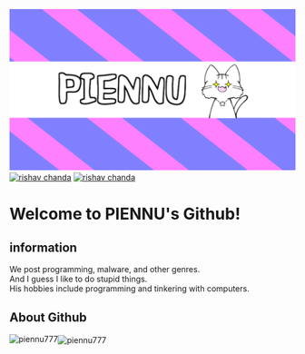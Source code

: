 ![Open Source at piennu777](https://github.com/piennu777/piennu777/blob/main/bana.png)
<a href="https://www.youtube.com/@piennu_777" target="blank"><img align="center" src="https://img.shields.io/badge/YouTube-Check-ff7964.svg?style=for-the-badge" alt="rishav chanda"></a>
<a href="https://discord.gg/yQ8FR2ugJ4" target="blank"><img align="center" src="https://img.shields.io/badge/Discord-Join-811DF5.svg?style=for-the-badge" alt="rishav chanda"></a>
<h1>Welcome to PIENNU's Github!</h1>

<h2>information</h2>
<p>We post programming, malware, and other genres.
<br>
And I guess I like to do stupid things.
<br>
His hobbies include programming and tinkering with computers.
</p>

<h2 align="left">About Github</h3>
<p><img align="left" src="https://github-readme-stats.vercel.app/api/top-langs?username=piennu777&show_icons=true&locale=en&layout=compact&theme=tokyonight" alt="piennu777"/></p>
<p><img align="center" src="https://github-readme-streak-stats.herokuapp.com/?user=piennu777&&theme=tokyonight" alt="piennu777" /></p>
